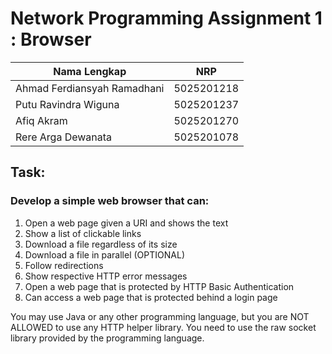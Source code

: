 # Network Programming Assignment 1 : Browser

Nama Lengkap                 | NRP
---------------------------- | ----------
Ahmad Ferdiansyah Ramadhani  | 5025201218
Putu Ravindra Wiguna         | 5025201237
Afiq Akram                   | 5025201270
Rere Arga Dewanata           | 5025201078 

## Task:
### Develop a simple web browser that can:
1. Open a web page given a URI and shows the text    
2. Show a list of clickable links  
3. Download a file regardless of its size  
4. Download a file in parallel (OPTIONAL)  
5. Follow redirections  
6. Show respective HTTP error messages  
7. Open a web page that is protected by HTTP Basic Authentication  
8. Can access a web page that is protected behind a login page  

You may use Java or any other programming language, but you are NOT ALLOWED to use any HTTP helper library. You need to use the raw socket library provided by the programming language.  
